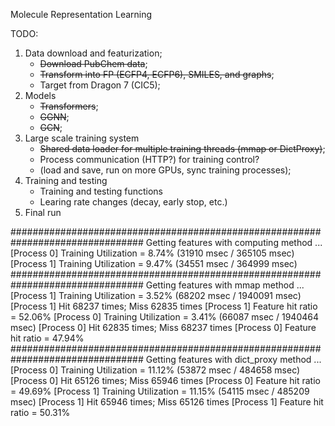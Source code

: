 Molecule Representation Learning

TODO: 

1. Data download and featurization; 
    * ~~Download PubChem data~~;
    * ~~Transform into FP (ECFP4, ECFP6), SMILES, and graphs~~;
    * Target from Dragon 7 (CIC5);
2. Models 
    * ~~Transformers~~;
    * ~~GGNN~~;
    * ~~GCN~~;
3. Large scale training system
    * ~~Shared data loader for multiple training threads (mmap or DictProxy)~~;
    * Process communication (HTTP?) for training control? 
    * (load and save, run on more GPUs, sync training processes);
4. Training and testing 
    * Training and testing functions
    * Learing rate changes (decay, early stop, etc.)
5. Final run


################################################################################
Getting features with computing method ... 
[Process 0] Training Utilization = 8.74% (31910 msec / 365105 msec)
[Process 1] Training Utilization = 9.47% (34551 msec / 364999 msec)
################################################################################
Getting features with mmap method ... 
[Process 1] Training Utilization = 3.52% (68202 msec / 1940091 msec)
[Process 1] Hit 68237 times; Miss 62835 times
[Process 1] Feature hit ratio = 52.06%
[Process 0] Training Utilization = 3.41% (66087 msec / 1940464 msec)
[Process 0] Hit 62835 times; Miss 68237 times
[Process 0] Feature hit ratio = 47.94%
################################################################################
Getting features with dict_proxy method ... 
[Process 0] Training Utilization = 11.12% (53872 msec / 484658 msec)
[Process 0] Hit 65126 times; Miss 65946 times
[Process 0] Feature hit ratio = 49.69%
[Process 1] Training Utilization = 11.15% (54115 msec / 485209 msec)
[Process 1] Hit 65946 times; Miss 65126 times
[Process 1] Feature hit ratio = 50.31%
